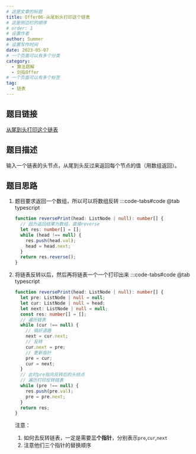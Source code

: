 ```yaml
---
# 这是文章的标题
title: Offer06-从尾到头打印这个链表
# 这是侧边栏的顺序
# order: 1
# 设置作者
author: Summer
# 设置写作时间
date: 2023-05-07
# 一个页面可以有多个分类
category:
  - 算法题解
  - 剑指Offer
# 一个页面可以有多个标签
tag:
  - 链表
---
```


## 题目链接

[从尾到头打印这个链表](https://leetcode.cn/problems/cong-wei-dao-tou-da-yin-lian-biao-lcof/)

## 题目描述

输入一个链表的头节点，从尾到头反过来返回每个节点的值（用数组返回）。

## 题目思路

1.  题目要求返回一个数组，所以可以将数组反转
    :::code-tabs#code
    @tab typescript

    ```typescript
    function reversePrint(head: ListNode | null): number[] {
      // 因为返回结果为数组，直接reverse
      let res: number[] = [];
      while (head !== null) {
        res.push(head.val);
        head = head.next;
      }
      return res.reverse();
    }
    ```

2.  将链表反转以后，然后再将链表一个一个打印出来
    :::code-tabs#code
    @tab typescript
    ```typescript
    function reversePrint(head: ListNode | null): number[] {
      let pre: ListNode | null = null;
      let cur: ListNode | null = head;
      let next: ListNode | null = null;
      const res: number[] = [];
      // 遍历链表
      while (cur !== null) {
        // 搞好退路
        next = cur.next;
        // 反转
        cur.next = pre;
        // 更新指针
        pre = cur;
        cur = next;
      }
      // 此时pre指向反转后的头结点
      // 遍历打印反转链表
      while (pre !== null) {
        res.push(pre.val);
        pre = pre.next;
      }
      return res;
    }
    ```
    注意：
    1.  如何去反转链表，一定是需要**三个指针**，分别表示`pre`,`cur`,`next`
    2.  注意他们三个指针的替换顺序
